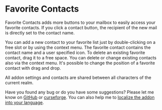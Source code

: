 # Favorite Contacts

Favorite Contacts adds more buttons to your mailbox to easily access your favorite contacts. If you click a contact
button, the recipient of the new mail is directly set to the contact name.

You can add a new contact to your favorite list just by double-clicking on a free slot or by using the context menu. The
favorite contact contains the contact name and a user specified icon. To delete an existing favorite contact, drag it to
a free space. You can delete or change existing contacts also via the context menu. It's possible to change the position
of a favorite contact with drag and drop.

All addon settings and contacts are shared between all characters of the current realm.

Have you found any bug or do you have some suggestions? Please let me know
on [GitHub](https://github.com/exochron/Favorite-Contacts/issues)
or [curseforge](https://www.curseforge.com/wow/addons/favorite-contacts/issues). You can also help me
to [localize the addon into your language](https://www.curseforge.com/wow/addons/favorite-contacts/localization).
